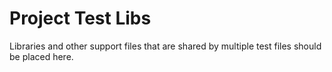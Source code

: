 Project Test Libs
=================

Libraries and other support files that are shared by multiple test
files should be placed here.